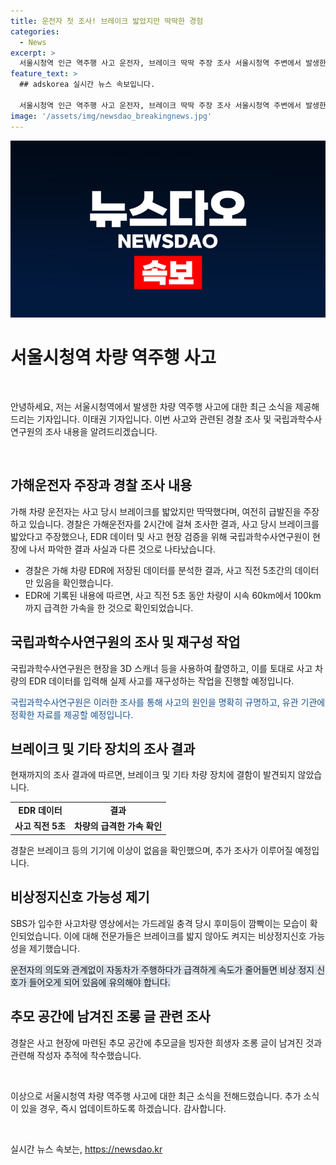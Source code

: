 ```yaml
---
title: 운전자 첫 조사! 브레이크 밟았지만 딱딱한 경험
categories:
  - News
excerpt: >
  서울시청역 인근 역주행 사고 운전자, 브레이크 딱딱 주장 조사 서울시청역 주변에서 발생한 역주행 사고의 가해차량 운전자가 사고 당시 브레이크를 밟았지만 딱딱했다며 여전히 급발진을 주장하고 있는 사실이 조사됐습니다. 경찰은 사고 현장을 검토하기 위해 국립과학수사연구원을 도입했으며, 사고 차량의 EDR 데이터를 통해 사고를 재구성할 예정이라고 전해졌습니다. SBS의 취재 결과에 따르면, 가드레일 충격 당시 후미등이 깜빡이는 모습이 확인되었고, 전문가들은 브레이크를 밟지 않아도 켜지는 비상정지신호 가능성을 제기했습니다. 경찰은 또한 추모 공간에 조롱 글이 남겨진 것과 관련해 작성자를 추적하고 있습니다.
feature_text: >
  ## adskorea 실시간 뉴스 속보입니다.

  서울시청역 인근 역주행 사고 운전자, 브레이크 딱딱 주장 조사 서울시청역 주변에서 발생한 역주행 사고의 가해차량 운전자가 사고 당시 브레이크를 밟았지만 딱딱했다며 여전히 급발진을 주장하고 있는 사실이 조사됐습니다. 경찰은 사고 현장을 검토하기 위해 국립과학수사연구원을 도입했으며, 사고 차량의 EDR 데이터를 통해 사고를 재구성할 예정이라고 전해졌습니다. SBS의 취재 결과에 따르면, 가드레일 충격 당시 후미등이 깜빡이는 모습이 확인되었고, 전문가들은 브레이크를 밟지 않아도 켜지는 비상정지신호 가능성을 제기했습니다. 경찰은 또한 추모 공간에 조롱 글이 남겨진 것과 관련해 작성자를 추적하고 있습니다.
image: '/assets/img/newsdao_breakingnews.jpg'
---
```


<p><img src="/assets/img/newsdao_breakingnews.jpg" alt="adskorea 속보" /></p>

<h1>서울시청역 차량 역주행 사고</h1>

<p data-ke-size="size16">&nbsp;</p>

<p>안녕하세요, 저는 서울시청역에서 발생한 차량 역주행 사고에 대한 최근 소식을 제공해 드리는 기자입니다. 이태권 기자입니다. 이번 사고와 관련된 경찰 조사 및 국립과학수사연구원의 조사 내용을 알려드리겠습니다.</p>

<p data-ke-size="size16">&nbsp;</p>

<h2>가해운전자 주장과 경찰 조사 내용</h2>

<p>가해 차량 운전자는 사고 당시 브레이크를 밟았지만 딱딱했다며, 여전히 급발진을 주장하고 있습니다. 경찰은 가해운전자를 2시간에 걸쳐 조사한 결과, 사고 당시 브레이크를 밟았다고 주장했으나, EDR 데이터 및 사고 현장 검증을 위해 국립과학수사연구원이 현장에 나서 파악한 결과 사실과 다른 것으로 나타났습니다.</p>

<ul>
  <li>경찰은 가해 차량 EDR에 저장된 데이터를 분석한 결과, 사고 직전 5초간의 데이터만 있음을 확인했습니다.</li>
  <li>EDR에 기록된 내용에 따르면, 사고 직전 5초 동안 차량이 시속 60km에서 100km까지 급격한 가속을 한 것으로 확인되었습니다.</li>
</ul>

<h2>국립과학수사연구원의 조사 및 재구성 작업</h2>

<p>국립과학수사연구원은 현장을 3D 스캐너 등을 사용하여 촬영하고, 이를 토대로 사고 차량의 EDR 데이터를 입력해 실제 사고를 재구성하는 작업을 진행할 예정입니다. </p>

<p><span style="color: #1a5490;">국립과학수사연구원은 이러한 조사를 통해 사고의 원인을 명확히 규명하고, 유관 기관에 정확한 자료를 제공할 예정입니다.</span></p>

<h2>브레이크 및 기타 장치의 조사 결과</h2>

<p>현재까지의 조사 결과에 따르면, 브레이크 및 기타 차량 장치에 결함이 발견되지 않았습니다. </p>

<table>
  <tr>
    <td style="text-align: center; height: 17px;"><b>EDR 데이터</b></td>
    <td style="text-align: center; height: 17px;"><b>결과</b></td>
  </tr>
  <tr>
    <td style="text-align: center; height: 17px;"><b>사고 직전 5초</b></td>
    <td style="text-align: center; height: 17px;"><b>차량의 급격한 가속 확인</b></td>
  </tr>
</table>

<p>경찰은 브레이크 등의 기기에 이상이 없음을 확인했으며, 추가 조사가 이루어질 예정입니다.</p>

<h2>비상정지신호 가능성 제기</h2>

<p>SBS가 입수한 사고차량 영상에서는 가드레일 충격 당시 후미등이 깜빡이는 모습이 확인되었습니다. 이에 대해 전문가들은 브레이크를 밟지 않아도 켜지는 비상정지신호 가능성을 제기했습니다.</p>

<p><span style="background-color: #21538527;">운전자의 의도와 관계없이 자동차가 주행하다가 급격하게 속도가 줄어들면 비상 정지 신호가 들어오게 되어 있음에 유의해야 합니다.</span></p>

<h2>추모 공간에 남겨진 조롱 글 관련 조사</h2>

<p>경찰은 사고 현장에 마련된 추모 공간에 추모글을 빙자한 희생자 조롱 글이 남겨진 것과 관련해 작성자 추적에 착수했습니다.</p>

<p data-ke-size="size16">&nbsp;</p>

<p>이상으로 서울시청역 차량 역주행 사고에 대한 최근 소식을 전해드렸습니다. 추가 소식이 있을 경우, 즉시 업데이트하도록 하겠습니다. 감사합니다.</p>

<p data-ke-size="size16">&nbsp;</p>
실시간 뉴스 속보는, <a href="https://newsdao.kr" rel="dofollow">https://newsdao.kr</a>


